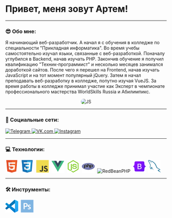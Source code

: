 # Привет, меня зовут Артем!

---

### :sunglasses: Обо мне:
Я начинающий веб-разработчик. А начал я с обучения в колледже по специальности "Прикладная информатика".
Во время учебы самостоятельно изучал языки, связанные с веб-разработкой. Поначалу углубился в Backend, начав изучать PHP. Закончив обучение я получил квалификацию "Техник-программист" и несколько месяцев занимался доработкой сайтов. После чего я перешел на Frontend, начав изучать JavaScript и на тот момент популярный jQuery.
Затем я начал преподавать веб-разработку в колледже, попутно изучая VueJS.
За время работы в колледже принимал участие как Эксперт в чемпионате профессионального мастерства WorldSkills Russia и Абилимпикс.

<p align="center">
 <img style="border-radius: 15px" width="80%" src="https://camo.githubusercontent.com/5dc4d6c19e69e043c38bf7f649251c391a5f258809b61e7b84196e18b10d4aaf/68747470733a2f2f6d69726f2e6d656469756d2e636f6d2f6d61782f313430302f312a6e723739702d6d386b69324c337a657067316e6338672e676966" alt="JS"/>
</p>

---

### 🤝 Социальные сети:

<div id="badges">
    <a href="https://t.me/DizLyric" target="_blank">
      <img src="https://cdn-icons-png.flaticon.com/512/2111/2111646.png" width="40" height="40" title="Telegram" alt="Telegram" />
    </a>
    <a href="https://vk.com/DizLyric" target="_blank">
      <img src="https://cdn-icons-png.flaticon.com/512/3670/3670055.png" width="40" height="40" title="VK" alt="VK.com" />
    </a>
    <a href="https://instagram.com/DizLyric" target="_blank">
      <img src="https://cdn-icons-png.flaticon.com/512/3955/3955024.png" width="40" height="40" title="Instagram" alt="Instagram" />
    </a>
  </div>

---

### 💻 Технологии:
<div>
  <img src="https://raw.githubusercontent.com/devicons/devicon/master/icons/html5/html5-original.svg" title="HTML5" alt="HTML5" width="40" height="40"/>&nbsp
  <img src="https://raw.githubusercontent.com/devicons/devicon/master/icons/css3/css3-original.svg" title="CSS3" alt="CSS3" width="40" height="40"/>&nbsp
  <img src="https://raw.githubusercontent.com/devicons/devicon/master/icons/javascript/javascript-original.svg" title="JavaScript" alt="JavaScript" width="40" height="40"/>&nbsp
  <img src="https://raw.githubusercontent.com/devicons/devicon/master/icons/vuejs/vuejs-original.svg" title="VueJS" alt="VueJS" width="40" height="40"/>&nbsp
  <img src="https://raw.githubusercontent.com/devicons/devicon/master/icons/nodejs/nodejs-original.svg" title="NodeJS" alt="NodeJS" width="40" height="40"/>&nbsp
  <img src="https://raw.githubusercontent.com/devicons/devicon/master/icons/php/php-original.svg" title="PHP" alt="PHP" width="40" height="40"/>&nbsp
  <img src="https://redbeanphp.com/img/redbeanphp_logo.png" title="RedBeanPHP" alt="RedBeanPHP" width="40" height="40"/>&nbsp
  <img src="https://raw.githubusercontent.com/devicons/devicon/master/icons/bootstrap/bootstrap-original.svg" title="Bootstrap" alt="Bootstrap" width="40" height="40"/>&nbsp
  <img src="https://raw.githubusercontent.com/devicons/devicon/master/icons/mysql/mysql-original.svg" title="MySQL" alt="MySQL" width="40" height="40"/>&nbsp
</div>

---

### 🛠 Инструменты:
<div>
  <img src="https://raw.githubusercontent.com/devicons/devicon/master/icons/vscode/vscode-original.svg" title="VS Code" alt="VSCode" width="40" height="40"/>&nbsp
  <img src="https://raw.githubusercontent.com/devicons/devicon/master/icons/photoshop/photoshop-plain.svg" title="Photoshop" alt="Photoshop" width="40" height="40"/>&nbsp
</div>
